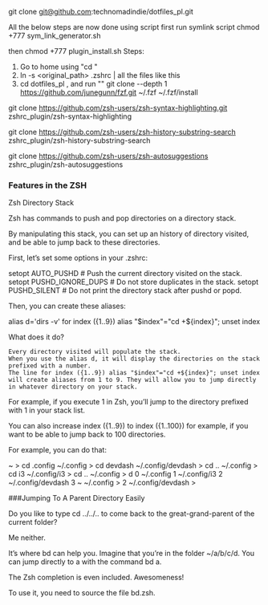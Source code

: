 git clone git@github.com:technomadindie/dotfiles_pl.git

All the below steps are now done using script
first run symlink script
chmod +777 sym_link_generator.sh

then chmod +777 plugin_install.sh
Steps:
1. Go to home using "cd "
2. ln -s <original_path> .zshrc | all the files like this
3. cd dotfiles_pl , and run
""
git clone --depth 1 https://github.com/junegunn/fzf.git ~/.fzf
~/.fzf/install

git clone https://github.com/zsh-users/zsh-syntax-highlighting.git zshrc_plugin/zsh-syntax-highlighting

git clone https://github.com/zsh-users/zsh-history-substring-search zshrc_plugin/zsh-history-substring-search 

git clone https://github.com/zsh-users/zsh-autosuggestions zshrc_plugin/zsh-autosuggestions

### Features in the ZSH

Zsh Directory Stack

Zsh has commands to push and pop directories on a directory stack.

By manipulating this stack, you can set up an history of directory visited, and be able to jump back to these directories.

First, let’s set some options in your .zshrc:

setopt AUTO_PUSHD           # Push the current directory visited on the stack.
setopt PUSHD_IGNORE_DUPS    # Do not store duplicates in the stack.
setopt PUSHD_SILENT         # Do not print the directory stack after pushd or popd.

Then, you can create these aliases:

alias d='dirs -v'
for index ({1..9}) alias "$index"="cd +${index}"; unset index

What does it do?

    Every directory visited will populate the stack.
    When you use the alias d, it will display the directories on the stack prefixed with a number.
    The line for index ({1..9}) alias "$index"="cd +${index}"; unset index will create aliases from 1 to 9. They will allow you to jump directly in whatever directory on your stack.

For example, if you execute 1 in Zsh, you’ll jump to the directory prefixed with 1 in your stack list.

You can also increase index ({1..9}) to index ({1..100}) for example, if you want to be able to jump back to 100 directories.

For example, you can do that:

~ > cd .config
~/.config > cd devdash
~/.config/devdash > cd ..
~/.config > cd i3
~/.config/i3 > cd ..
~/.config > d
0       ~/.config
1       ~/.config/i3
2       ~/.config/devdash
3       ~
~/.config > 2
~/.config/devdash > 


###Jumping To A Parent Directory Easily

Do you like to type cd ../../.. to come back to the great-grand-parent of the current folder?

Me neither.

It’s where bd can help you. Imagine that you’re in the folder ~/a/b/c/d. You can jump directly to a with the command bd a.

The Zsh completion is even included. Awesomeness!

To use it, you need to source the file bd.zsh.
